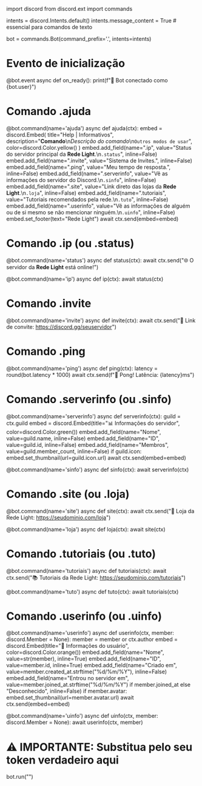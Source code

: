 import discord
from discord.ext import commands

intents = discord.Intents.default()
intents.message_content = True  # essencial para comandos de texto

bot = commands.Bot(command_prefix='.', intents=intents)


# Evento de inicialização
@bot.event
async def on_ready():
    print(f"🤖 Bot conectado como {bot.user}")


# Comando .ajuda
@bot.command(name='ajuda')
async def ajuda(ctx):
    embed = discord.Embed(
        title="Help | Informativos",
        description="**Comando**\n*Descrição do comando*\n`Outros modos de usar`",
        color=discord.Color.yellow()
    )
    embed.add_field(name=".ip", value="Status do servidor principal da **Rede Light**.\n`.status`", inline=False)
    embed.add_field(name=".invite", value="Sistema de Invites.", inline=False)
    embed.add_field(name=".ping", value="Meu tempo de resposta.", inline=False)
    embed.add_field(name=".serverinfo", value="Vê as informações do servidor do Discord.\n`.sinfo`", inline=False)
    embed.add_field(name=".site", value="Link direto das lojas da **Rede Light**.\n`.loja`", inline=False)
    embed.add_field(name=".tutoriais", value="Tutoriais recomendados pela rede.\n`.tuto`", inline=False)
    embed.add_field(name=".userinfo", value="Vê as informações de alguém ou de si mesmo se não mencionar ninguém.\n`.uinfo`", inline=False)
    embed.set_footer(text="Rede Light")
    await ctx.send(embed=embed)


# Comando .ip (ou .status)
@bot.command(name='status')
async def status(ctx):
    await ctx.send("🌐 O servidor da **Rede Light** está online!")

@bot.command(name='ip')
async def ip(ctx):
    await status(ctx)


# Comando .invite
@bot.command(name='invite')
async def invite(ctx):
    await ctx.send("🔗 Link de convite: https://discord.gg/seuservidor")


# Comando .ping
@bot.command(name='ping')
async def ping(ctx):
    latency = round(bot.latency * 1000)
    await ctx.send(f"🏓 Pong! Latência: {latency}ms")


# Comando .serverinfo (ou .sinfo)
@bot.command(name='serverinfo')
async def serverinfo(ctx):
    guild = ctx.guild
    embed = discord.Embed(title="📊 Informações do servidor", color=discord.Color.green())
    embed.add_field(name="Nome", value=guild.name, inline=False)
    embed.add_field(name="ID", value=guild.id, inline=False)
    embed.add_field(name="Membros", value=guild.member_count, inline=False)
    if guild.icon:
        embed.set_thumbnail(url=guild.icon.url)
    await ctx.send(embed=embed)

@bot.command(name='sinfo')
async def sinfo(ctx):
    await serverinfo(ctx)


# Comando .site (ou .loja)
@bot.command(name='site')
async def site(ctx):
    await ctx.send("🛒 Loja da Rede Light: https://seudominio.com/loja")

@bot.command(name='loja')
async def loja(ctx):
    await site(ctx)


# Comando .tutoriais (ou .tuto)
@bot.command(name='tutoriais')
async def tutoriais(ctx):
    await ctx.send("📚 Tutoriais da Rede Light: https://seudominio.com/tutoriais")

@bot.command(name='tuto')
async def tuto(ctx):
    await tutoriais(ctx)


# Comando .userinfo (ou .uinfo)
@bot.command(name='userinfo')
async def userinfo(ctx, member: discord.Member = None):
    member = member or ctx.author
    embed = discord.Embed(title="👤 Informações do usuário", color=discord.Color.orange())
    embed.add_field(name="Nome", value=str(member), inline=True)
    embed.add_field(name="ID", value=member.id, inline=True)
    embed.add_field(name="Criado em", value=member.created_at.strftime("%d/%m/%Y"), inline=False)
    embed.add_field(name="Entrou no servidor em", value=member.joined_at.strftime("%d/%m/%Y") if member.joined_at else "Desconhecido", inline=False)
    if member.avatar:
        embed.set_thumbnail(url=member.avatar.url)
    await ctx.send(embed=embed)

@bot.command(name='uinfo')
async def uinfo(ctx, member: discord.Member = None):
    await userinfo(ctx, member)


# ⚠️ IMPORTANTE: Substitua pelo seu token verdadeiro aqui
bot.run("")
